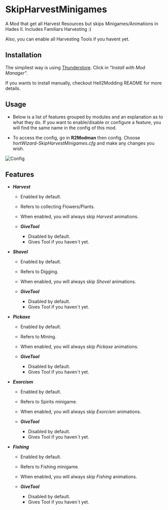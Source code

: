# SkipHarvestMinigames

A Mod that get all Harvest Resources but skips Minigames/Animations in Hades II.
Includes Familiars Harvesting :)

Also, you can enable all Harvesting Tools if you havent yet.

## Installation

The simpliest way is using [Thunderstore](https://thunderstore.io/c/hades-ii/p/hortWizard/SkipHarvestMinigames/). Click in _"Install with Mod Manager"_.

If you wants to install manually, checkout Hell2Modding README for more details.

## Usage

- Below is a list of features grouped by modules and an explanation as to what they do. If you want to enable/disable or configure a feature, you will find the same name in the config of this mod.

- To access the config, go in __R2Modman__ then config. Choose _hortWizard-SkipHarvestMinigames.cfg_ and make any changes you wish.

![Config](assets/r2mod-config.png)


## Features

- ___Harvest___
    - Enabled by default.
    - Refers to collecting Flowers/Plants.
    - When enabled, you will always skip _Harvest_ animations.

    - ___GiveTool___
        - Disabled by default.
        - Gives Tool if you haven`t yet.

- ___Shovel___
    - Enabled by default.
    - Refers to Digging.
    - When enabled, you will always skip _Shovel_ animations.

    - ___GiveTool___
        - Disabled by default.
        - Gives Tool if you haven`t yet.

- ___Pickaxe___
    - Enabled by default.
    - Refers to Mining.
    - When enabled, you will always skip _Pickaxe_ animations.

    - ___GiveTool___
        - Disabled by default.
        - Gives Tool if you haven`t yet.

- ___Exorcism___
    - Enabled by default.
    - Refers to Spirits minigame.
    - When enabled, you will always skip _Exorcism_ animations.
    
    - ___GiveTool___
        - Disabled by default.
        - Gives Tool if you haven`t yet.

- ___Fishing___
    - Enabled by default.
    - Refers to Fishing minigame.
    - When enabled, you will always skip _Fishing_ animations.

    - ___GiveTool___
        - Disabled by default.
        - Gives Tool if you haven`t yet.